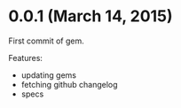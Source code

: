 # 0.0.1 (March 14, 2015)

First commit of gem.

Features:
* updating gems
* fetching github changelog
* specs
